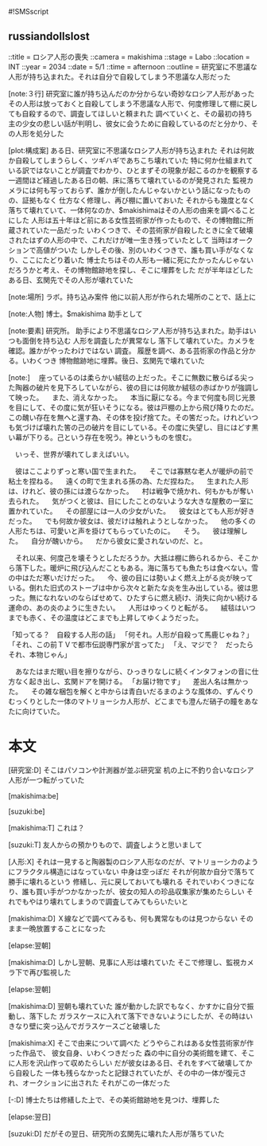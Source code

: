 #!SMSscript

## russiandollslost

::title = ロシア人形の喪失
::camera = makishima
::stage = Labo
::location = INT
::year = 2034
::date = 5/1
::time = afternoon
::outline = 研究室に不思議な人形が持ち込まれた。それは自分で自殺してしまう不思議な人形だった

[note:３行]
研究室に誰が持ち込んだのか分からない奇妙なロシア人形があった
その人形は放っておくと自殺してしまう不思議な人形で、何度修理して棚に戻しても自殺するので、調査してほしいと頼まれた
調べていくと、その最初の持ち主の少女の悲しい話が判明し、彼女に会うために自殺しているのだと分かり、その人形を処分した

[plot:構成案]
ある日、研究室に不思議なロシア人形が持ち込まれた
それは何故か自殺してしまうらしく、ツギハギであちこち壊れていた
特に何か仕組まれている訳ではないことが調査でわかり、ひとまずその現象が起こるのかを観察する
一週間ほど経過したある日の朝、床に落ちて壊れているのが発見された
監視カメラには何も写っておらず、誰かが倒したんじゃないかという話になったものの、証拠もなく
仕方なく修理し、再び棚に置いておいた
それからも幾度となく落ちて壊れていて、一体何なのか、$makishimaはその人形の由来を調べることにした
人形は五十年ほど前にある女性芸術家が作ったもので、その博物館に所蔵されていた一品だった
いわくつきで、その芸術家が自殺したときに全て破壊されたはずの人形の中で、これだけが唯一生き残っていたとして
当時はオークションで高値がついた
しかしその後、別のいわくつきで、誰も買い手がなくなり、ここにたどり着いた
博士たちはその人形も一緒に死にたかったんじゃないだろうかと考え、その博物館跡地を探し、そこに埋葬をした
だが半年ほどしたある日、玄関先でその人形が壊れていた

[note:場所]
ラボ。持ち込み案件
他に以前人形が作られた場所のことで、話上に

[note:人物]
博士。$makishima
助手として

[note:要素]
研究所。
助手により不思議なロシア人形が持ち込まれた。助手はいつも面倒を持ち込む
人形を調査したが異常なし
落下して壊れていた。カメラを確認。誰かがやったわけではない
調査。
履歴を調べ、ある芸術家の作品と分かる。いわくつき
博物館跡地に埋葬。後日、玄関先で壊れていた

[note:]
　座っているのは柔らかい絨毯の上だった。そこに無数に散らばる尖った陶器の破片を見下ろしていながら、彼の目には何故か絨毯の赤ばかりが強調して映った。
　また、消えなかった。
　本当に厭になる。今まで何度も同じ光景を目にして、その度に気が狂いそうになる。彼は戸棚の上から飛び降りたのだ。この醜い存在を無へと還す為、その体を投げ捨てた。その筈だった。けれどいつも気づけば壊れた筈の己の破片を目にしている。その度に失望し、目にはどす黒い幕が下りる。己という存在を呪う。神というものを恨む。

　いっそ、世界が壊れてしまえばいい。

　彼はここよりずっと寒い国で生まれた。
　そこでは寡黙な老人が暖炉の前で粘土を捏ねる。
　遠くの町で生まれる孫の為、ただ捏ねた。
　生まれた人形は、けれど、彼の孫には渡らなかった。
　村は戦争で焼かれ、何もかもが奪い去られた。
　気がつくと彼は、目にしたことのないような大きな屋敷の一室に置かれていた。
　その部屋には一人の少女がいた。
　彼女はとても人形が好きだった。
　でも何故か彼女は、彼だけは触れようとしなかった。
　他の多くの人形たちは、可愛いと声を掛けてもらっていたのに。
　そう。
　彼は理解した。
　自分が醜いから。
　だから彼女に愛されないのだ、と。

　それ以来、何度己を壊そうとしただろうか。大抵は棚に飾られるから、そこから落下した。暖炉に飛び込んだこともある。海に落ちても魚たちは食べない。雪の中はただ寒いだけだった。
　今、彼の目には勢いよく燃え上がる炎が映っている。倒れた旧式のストーブは中から次々と新たな炎を生み出している。彼は思った。無になれないのならばせめて、ひたすらに燃え続け、消失に向かい続ける運命の、あの炎のように生きたい。
　人形はゆっくりと転がる。
　絨毯はいつまでも赤く、その温度はどこまでも上昇してゆくようだった。


「知ってる？　自殺する人形の話」
「何それ。人形が自殺って馬鹿じゃね？」
「それ、この前ＴＶで都市伝説専門家が言ってた」
「え、マジで？　だったらそれ、本物じゃん」


　あなたはまだ眠い目を擦りながら、ひっきりなしに続くインタフォンの音に仕方なく起き出し、玄関ドアを開ける。
「お届け物です」
　差出人名は無かった。
　その雑な梱包を解くと中からは青白いだるまのような風体の、ずんぐりむっくりとした一体のマトリョーシカ人形が、どこまでも澄んだ硝子の瞳をあなたに向けていた。

# 本文

[研究室:D]
そこはパソコンや計測器が並ぶ研究室
机の上に不釣り合いなロシア人形が一つ転がっていた

[makishima:be]

[suzuki:be]

[makishima:T]
これは？

[suzuki:T]
友人からの預かりもので、調査しようと思いまして

[人形:X]
それは一見すると陶器製のロシア人形なのだが、マトリョーシカのようにフラクタル構造にはなっていない
中身は空っぽだ
それが何故か自分で落ちて勝手に壊れるという
修繕し、元に戻しておいても壊れる
それでいわくつきになり、誰も買い手がつかなかったが、彼女の知人の珍品収集家が集めたらしい
それでもやはり壊れてしまうので調査してみてもらいたいと

[makishima:D]
Ｘ線などで調べてみるも、何も異常なものは見つからない
そのまま一晩放置することになった

[elapse:翌朝]

[makishima:D]
しかし翌朝、見事に人形は壊れていた
そこで修理し、監視カメラ下で再び監視した

[elapse:翌朝]

[makishima:D]
翌朝も壊れていた
誰が動かした訳でもなく、かすかに自分で振動し、落下した
ガラスケースに入れて落下できないようにしたが、その時はいきなり壁に突っ込んでガラスケースごと破壊した

[makishima:X]
そこで由来について調べた
どうやらこれはある女性芸術家が作った作品で、
彼女自身、いわくつきだった
森の中に自分の美術館を建て、そこに人形を沢山作って収めたらしい
だが彼女はある日、それをすべて破壊してから自殺した
一体も残らなかったと記録されていたが、その中の一体が復元され、オークションに出された
それがこの一体だった

[-:D]
博士たちは修繕した上で、その美術館跡地を見つけ、埋葬した

[elapse:翌日]

[suzuki:D]
だがその翌日、研究所の玄関先に壊れた人形が落ちていた
